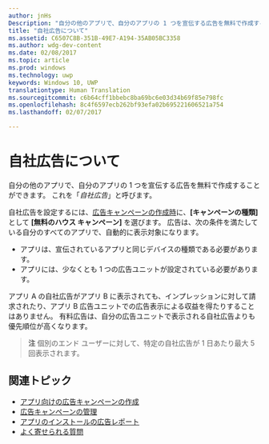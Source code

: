 ```yaml
---
author: jnHs
Description: "自分の他のアプリで、自分のアプリの 1 つを宣伝する広告を無料で作成することができます。 これを「自社広告」と呼びます。"
title: "自社広告について"
ms.assetid: C6507C8B-351B-49E7-A194-35AB05BC3358
ms.author: wdg-dev-content
ms.date: 02/08/2017
ms.topic: article
ms.prod: windows
ms.technology: uwp
keywords: Windows 10, UWP
translationtype: Human Translation
ms.sourcegitcommit: c6b64cff1bbebc8ba69bc6e03d34b69f85e798fc
ms.openlocfilehash: 8c4f6597ecb262bf93efa02b695221606521a754
ms.lasthandoff: 02/07/2017

---
```


# <a name="about-house-ads"></a>自社広告について


自分の他のアプリで、自分のアプリの 1 つを宣伝する広告を無料で作成することができます。 これを「*自社広告*」と呼びます。

自社広告を設定するには、[広告キャンペーンの作成時](create-an-ad-campaign-for-your-app.md)に、**[キャンペーンの種類]** として **[無料のハウス キャンペーン]** を選びます。 広告は、次の条件を満たしている自分のすべてのアプリで、自動的に表示対象になります。

-   アプリは、宣伝されているアプリと同じデバイスの種類である必要があります。
-   アプリには、少なくとも 1 つの広告ユニットが設定されている必要があります。

アプリ A の自社広告がアプリ B に表示されても、インプレッションに対して請求されたり、アプリ B 広告ユニットでの広告表示による収益を得たりすることはありません。 有料広告は、自分の広告ユニットで表示される自社広告よりも優先順位が高くなります。

> **注**  個別のエンド ユーザーに対して、特定の自社広告が 1 日あたり最大 5 回表示されます。

 

## <a name="related-topics"></a>関連トピック


* [アプリ向けの広告キャンペーンの作成](create-an-ad-campaign-for-your-app.md)
* [広告キャンペーンの管理](managing-your-ad-campaign.md)
* [アプリのインストールの広告レポート](app-install-ads-reports.md)
* [よく寄せられる質問](common-questions.md)



